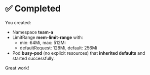 # ✅ Completed

You created:
- Namespace **team-a**
- LimitRange **mem-limit-range** with:
  - min: 64Mi, max: 512Mi
  - defaultRequest: 128Mi, default: 256Mi
- Pod **busy-pod** (no explicit resources) that **inherited defaults** and started successfully.

Great work!
